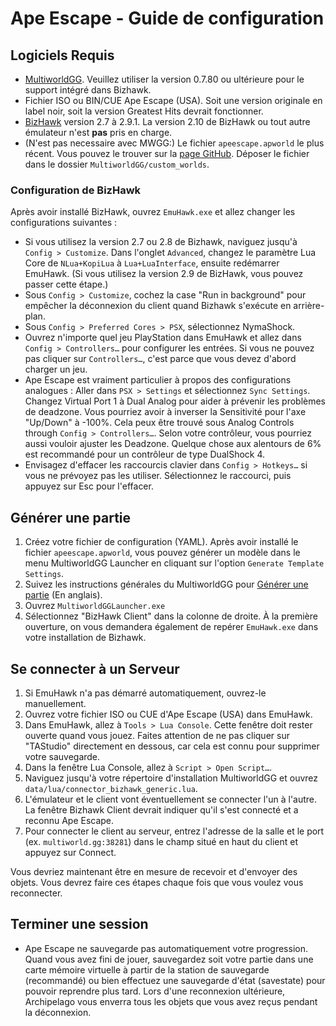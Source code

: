 # Ape Escape - Guide de configuration

## Logiciels Requis
- [MultiworldGG](https://github.com/MultiworldGG/MultiworldGG/releases). Veuillez utiliser la version 0.7.80 ou ultérieure pour le support intégré dans Bizhawk.
- Fichier ISO ou BIN/CUE Ape Escape (USA). Soit une version originale en label noir, soit la version Greatest Hits devrait fonctionner.
- [BizHawk](https://tasvideos.org/BizHawk/ReleaseHistory) version 2.7 à 2.9.1. La version 2.10 de BizHawk ou tout autre émulateur n'est **pas** pris en charge.
- (N'est pas necessaire avec MWGG:) Le fichier `apeescape.apworld` le plus récent. Vous pouvez le trouver sur la [page GitHub](https://github.com/Thedragon005/Archipelago-Ape-Escape/releases/latest). Déposer le fichier dans le dossier `MultiworldGG/custom_worlds`.

### Configuration de BizHawk
Après avoir installé BizHawk, ouvrez `EmuHawk.exe` et allez changer les configurations suivantes :

- Si vous utilisez la version 2.7 ou 2.8 de Bizhawk, naviguez jusqu'à `Config > Customize`. Dans l'onglet `Advanced`, 
changez le paramètre Lua Core de `NLua+KopiLua` à `Lua+LuaInterface`, ensuite redémarrer EmuHawk. 
(Si vous utilisez la version 2.9 de BizHawk, vous pouvez passer cette étape.)
- Sous `Config > Customize`, cochez la case "Run in background" pour empêcher la déconnexion du client quand Bizhawk s'exécute en arrière-plan.
- Sous `Config > Preferred Cores > PSX`, sélectionnez NymaShock.
- Ouvrez n'importe quel jeu PlayStation dans EmuHawk et allez dans `Config > Controllers…` pour configurer les entrées.
Si vous ne pouvez pas cliquer sur `Controllers…`, c'est parce que vous devez d'abord charger un jeu.
- Ape Escape est vraiment particulier à propos des configurations analogues : Aller dans `PSX > Settings` et sélectionnez `Sync Settings`. Changez Virtual
Port 1 à Dual Analog pour aider à prévenir les problèmes de deadzone.
Vous pourriez avoir à inverser la Sensitivité pour l'axe "Up/Down" à -100%.
Cela peux être trouvé sous Analog Controls through `Config > Controllers…`.
Selon votre contrôleur, vous pourriez aussi vouloir ajuster les Deadzone. Quelque chose aux alentours de 6% est recommandé pour un contrôleur de type DualShock 4.
- Envisagez d'effacer les raccourcis clavier dans `Config > Hotkeys…` si vous ne prévoyez pas les utiliser. Sélectionnez
le raccourci, puis appuyez sur Esc pour l'effacer.

## Générer une partie

1. Créez votre fichier de configuration (YAML). Après avoir installé le fichier `apeescape.apworld`, vous pouvez générer un modèle dans le menu MultiworldGG Launcher en cliquant sur l'option `Generate Template Settings`.
2. Suivez les instructions générales du MultiworldGG pour [Générer une partie](https://multiworld.gg/tutorial/Archipelago/setup/en#generating-a-game) (En anglais).
3. Ouvrez `MultiworldGGLauncher.exe`
4. Sélectionnez "BizHawk Client" dans la colonne de droite. À la première ouverture, on vous demandera également de 
repérer `EmuHawk.exe` dans votre installation de Bizhawk.

## Se connecter à un Serveur

1. Si EmuHawk n'a pas démarré automatiquement, ouvrez-le manuellement.
2. Ouvrez votre fichier ISO ou CUE d'Ape Escape (USA) dans EmuHawk.
3. Dans EmuHawk, allez à `Tools > Lua Console`. Cette fenêtre doit rester ouverte quand vous jouez. Faites attention de ne pas cliquer sur "TAStudio" directement en dessous, car cela est connu pour supprimer votre sauvegarde.
4. Dans la fenêtre Lua Console, allez à `Script > Open Script…`.
5. Naviguez jusqu'à votre répertoire d'installation MultiworldGG et ouvrez `data/lua/connector_bizhawk_generic.lua`.
6. L'émulateur et le client vont éventuellement se connecter l'un à l'autre. La fenêtre Bizhawk Client devrait indiquer qu'il s'est connecté et a reconnu Ape Escape.
7. Pour connecter le client au serveur, entrez l'adresse de la salle et le port (ex. `multiworld.gg:38281`) dans le 
champ situé en haut du client et appuyez sur Connect.

Vous devriez maintenant être en mesure de recevoir et d'envoyer des objets. Vous devrez faire ces étapes chaque fois que vous voulez vous reconnecter.

## Terminer une session
- Ape Escape ne sauvegarde pas automatiquement votre progression. Quand vous avez fini de jouer, sauvegardez soit votre 
partie dans une carte mémoire virtuelle à partir de la station de sauvegarde (recommandé) ou bien effectuez une 
sauvegarde d'état (savestate) pour pouvoir reprendre plus tard. Lors d'une reconnexion ultérieure, Archipelago
vous enverra tous les objets que vous avez reçus pendant la déconnexion.
